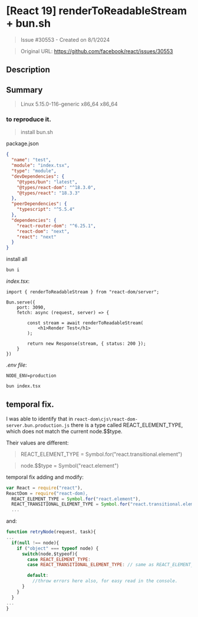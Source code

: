# [React 19] renderToReadableStream + bun.sh

> Issue #30553 - Created on 8/1/2024

> Original URL: https://github.com/facebook/react/issues/30553

## Description

## Summary

> Linux 5.15.0-116-generic x86_64 x86_64


### to reproduce it.

> install bun.sh

package.json
```json
{
  "name": "test",
  "module": "index.tsx",
  "type": "module",
  "devDependencies": {
    "@types/bun": "latest",
    "@types/react-dom": "^18.3.0",
    "@types/react": "18.3.3"
  },
  "peerDependencies": {
    "typescript": "^5.5.4"
  },
  "dependencies": {
    "react-router-dom": "^6.25.1",
    "react-dom": "next",
    "react": "next"
  }
}
```

install all
```bash
bun i
```

*index.tsx*:
```tsx
import { renderToReadableStream } from "react-dom/server";

Bun.serve({
    port: 3090,
    fetch: async (request, server) => {

        const stream = await renderToReadableStream(
            <h1>Render Test</h1>
        );

        return new Response(stream, { status: 200 });
    }
})
```

*.env file*:
```env
NODE_ENV=production
```

```bash
bun index.tsx
```

## temporal fix.

I was able to identify that in `react-dom\cjs\react-dom-server.bun.production.js` there is a type called REACT_ELEMENT_TYPE, which does not match the current node.$$type.

Their values are different:

> REACT_ELEMENT_TYPE = Symbol.for("react.transitional.element")

> node.$$type = Symbol("react.element")

temporal fix adding and modify:
```js
var React = require("react"),
ReactDom = require("react-dom),
  REACT_ELEMENT_TYPE = Symbol.for("react.element"),
  REACT_TRANSITIONAL_ELEMENT_TYPE = Symbol.for("react.transitional.element"),
  ...
  ```
  
  and:
  

```js
function retryNode(request, task){
...
  if(null !== node){
    if ("object" === typeof node) {
      switch(node,$typeof){
        case REACT_ELEMENT_TYPE:
        case REACT_TRANSITIONAL_ELEMENT_TYPE: // same as REACT_ELEMENT_TYPE

        default:
          //throw errors here also, for easy read in the console.
      }
    }
  }
...
}
```
